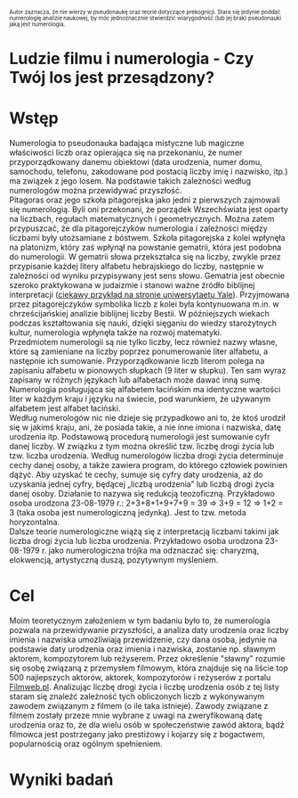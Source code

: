 <sub><sup>Autor zaznacza, że nie wierzy w pseudonaukę oraz teorie dotyczące prekognicji. Stara się jedynie poddać numerologię analizie naukowej, by móc jednoznacznie stwierdzić wiarygodność (lub jej brak) pseudonauki jaką jest numerologia.</sup></sub>
# Ludzie filmu i numerologia - Czy Twój los jest przesądzony?

# Wstęp
Numerologia to pseudonauka badająca mistyczne lub magiczne właściwości liczb oraz opierająca się na przekonaniu, że numer przyporządkowany danemu obiektowi (data urodzenia, numer domu, samochodu, telefonu, zakodowane pod postacią liczby imię i nazwisko, itp.) ma związek z jego losem. Na podstawie takich zależności według numerologów można przewidywać przyszłość.</br>
Pitagoras oraz jego szkoła pitagorejska jako jedni z pierwszych zajmowali się numerologią. Byli oni przekonani, że porządek Wszechświata jest oparty na liczbach, regułach matematycznych i geometrycznych. Można zatem przypuszcać, że dla pitagorejczyków numerologia i zależności między liczbami były utożsamiane z bóstwem. Szkoła pitagorejska z kolei wpłynęła na platonizm, który zaś wpłynął na powstanie gematrii, która jest podobna do numerologii. W gematrii słowa przekształca się na liczby, zwykle przez przypisanie każdej litery alfabetu hebrajskiego do liczby, następnie w zależności od wyniku przypisywany jest sens słowu. Gematria jest obecnie szeroko praktykowana w judaizmie i stanowi ważne źródło biblijnej interpretacji ([ciekawy przykład na stronie uniwersytaetu Yale](https://web.library.yale.edu/cataloging/hebraica/about-gematria#:~:text=Gematria%20is%20a%20Jewish%20form,ten%20from%2020%20to%2090.)). Przyjmowana przez pitagorejczyków symbolika liczb z kolei była kontynuowana m.in. w chrześcijańskiej analizie biblijnej liczby Bestii. W późniejszych wiekach podczas kształtowania się nauki, dzięki sięganiu do wiedzy starożytnych kultur, numerologia wpłynęła także na rozwój matematyki.</br>
Przedmiotem numerologii są nie tylko liczby, lecz również nazwy własne, które są zamieniane na liczby poprzez ponumerowanie liter alfabetu, a następnie ich sumowanie. Przyporządkowanie liczb literom polega na zapisaniu alfabetu w pionowych słupkach (9 liter w słupku). Ten sam wyraz zapisany w różnych językach lub alfabetach może dawać inną sumę. Numerologia posługująca się alfabetem łacińskim ma identyczne wartości liter w każdym kraju i języku na świecie, pod warunkiem, że używanym alfabetem jest alfabet łaciński.</br>
Według numerologów nic nie dzieje się przypadkowo ani to, że ktoś urodził się w jakimś kraju, ani, że posiada takie, a nie inne imiona i nazwiska, datę urodzenia itp. Podstawową procedurą numerologii jest sumowanie cyfr danej liczby. W związku z tym można określić tzw. liczbę drogi życia lub tzw. liczba urodzenia. Według numerologów liczba drogi życia determinuje cechy danej osoby, a także zawiera program, do którego człowiek powinien dążyć. Aby uzyskać te cechy, sumuje się cyfry daty urodzenia, aż do uzyskania jednej cyfry, będącej „liczbą urodzenia” lub liczbą drogi życia danej osoby. Działanie to nazywa się redukcją teozoficzną. Przykładowo osoba urodzona 23-08-1979 r.: 2+3+8+1+9+7+9 = 39 ⇒ 3+9 = 12 ⇒ 1+2 = 3 (taka osoba jest numerologiczną jedynką). Jest to tzw. metoda horyzontalna.</br>
Dalsze teorie numerologiczne wiążą się z interpretacją liczbami takimi jak liczba drogi życia lub liczba urodzenia. Przykładowo osoba urodzona 23-08-1979 r. jako numerologiczna trójka ma odznaczać się: charyzmą, elokwencją, artystyczną duszą, pozytywnym myśleniem.

# Cel
Moim teoretycznym założeniem w tym badaniu było to, że numerologia pozwala na przewidywanie przyszłości, a analiza daty urodzenia oraz liczby imienia i nazwiska umożliwiają przewidzenie, czy dana osoba, jedynie na podstawie daty urodzenia oraz imienia i nazwiska, zostanie np. sławnym aktorem, kompozytorem lub reżyserem. Przez określenie "sławny" rozumie się osobę związaną z przemysłem filmowym, która znajduje się na liście top 500 najlepszych aktorów, aktorek, kompozytorów i reżyserów z portalu [Filmweb.pl](https://www.filmweb.pl/). Analizując liczbę drogi życia i liczbę urodzenia osób z tej listy staram się znaleźć zależność tych obliczonych liczb z wykonywanym zawodem związanym z filmem (o ile taka istnieje). Zawody związane z filmem zostały przeze mnie wybrane z uwagi na zweryfikowaną datę urodzenia oraz to, że dla wielu osób w społeczeństwie zawód aktora, bądź filmowca jest postrzegany jako prestiżowy i kojarzy się z bogactwem, popularnością oraz ogólnym spełnieniem.

# Wyniki badań
